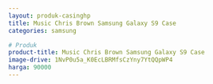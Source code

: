 ```yaml
---
layout: produk-casinghp
title: Music Chris Brown Samsung Galaxy S9 Case
categories: samsung

# Produk
product-title: Music Chris Brown Samsung Galaxy S9 Case
image-drive: 1NvP0u5a_K0EcLBRMfsCzYny7YtQQpWP4
harga: 90000
---
```

